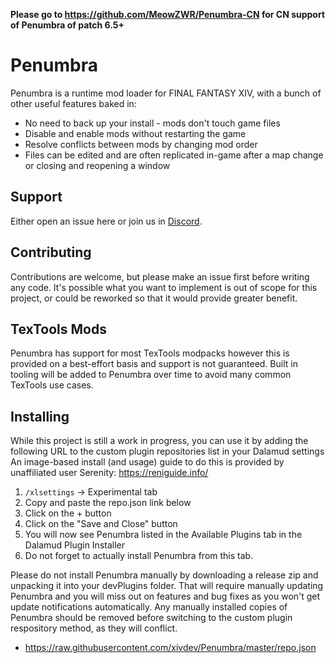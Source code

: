 
**Please go to https://github.com/MeowZWR/Penumbra-CN for CN support of Penumbra of patch 6.5+**

# Penumbra

Penumbra is a runtime mod loader for FINAL FANTASY XIV, with a bunch of other useful features baked in:

* No need to back up your install - mods don't touch game files
* Disable and enable mods without restarting the game
* Resolve conflicts between mods by changing mod order
* Files can be edited and are often replicated in-game after a map change or closing and reopening a window

## Support
Either open an issue here or join us in [Discord](https://discord.gg/kVva7DHV4r).

## Contributing
Contributions are welcome, but please make an issue first before writing any code. It's possible what you want to implement is out of scope for this project, or could be reworked so that it would provide greater benefit.

## TexTools Mods
Penumbra has support for most TexTools modpacks however this is provided on a best-effort basis and support is not guaranteed. Built in tooling will be added to Penumbra over time to avoid many common TexTools use cases.

## Installing 
While this project is still a work in progress, you can use it by adding the following URL to the custom plugin repositories list in your Dalamud settings
An image-based install (and usage) guide to do this is provided by unaffiliated user Serenity: https://reniguide.info/

1. `/xlsettings` -> Experimental tab
2. Copy and paste the repo.json link below
3. Click on the + button
4. Click on the "Save and Close" button
5. You will now see Penumbra listed in the Available Plugins tab in the Dalamud Plugin Installer
6. Do not forget to actually install Penumbra from this tab.

Please do not install Penumbra manually by downloading a release zip and unpacking it into your devPlugins folder. That will require manually updating Penumbra and you will miss out on features and bug fixes as you won't get update notifications automatically. Any manually installed copies of Penumbra should be removed before switching to the custom plugin respository method, as they will conflict.
- https://raw.githubusercontent.com/xivdev/Penumbra/master/repo.json
